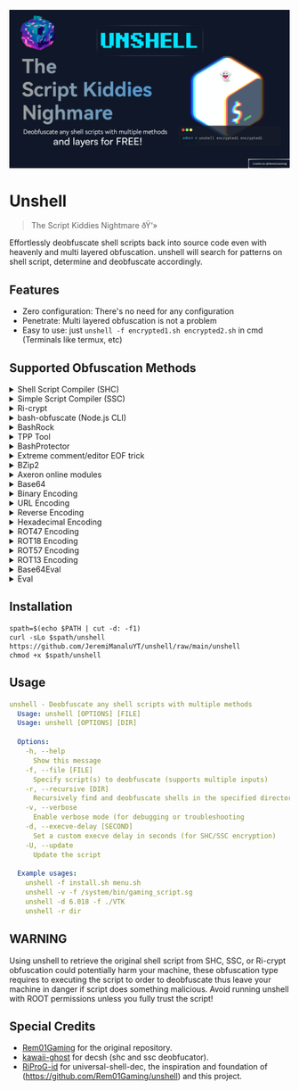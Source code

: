 ![unshell_hero](./unshell-banner.png)
# Unshell
> The Script Kiddies Nightmare ðŸ‘»

Effortlessly deobfuscate shell scripts back into source code even with heavenly and multi layered obfuscation. unshell will search for patterns on shell script, determine and deobfuscate accordingly.

## Features
- Zero configuration: There's no need for any configuration
- Penetrate: Multi layered obfuscation is not a problem
- Easy to use: just `unshell -f encrypted1.sh encrypted2.sh` in cmd (Terminals like termux, etc)

## Supported Obfuscation Methods
<details>
<summary>Shell Script Compiler (SHC)</summary>
SHC works internally called execve to shell, it decrypted at runtimes and visible via command line args process

eg: <code>/bin/sh -c "decrypted shell"</code>
</details>

<details>
<summary>Simple Script Compiler (SSC)</summary>
It works almost the same as SHC but this one uses C++ and shell reads from file descriptor `3`. It is visible via `fd` number 3 on the process.
</details>

<details>
<summary>Ri-crypt</summary>
Ri-crypt works internally called execve to shell, it decrypted at runtimes and visible via command line args process. We can retrieve the shell script using `strace`.
</details>

<details>
<summary>bash-obfuscate (Node.js CLI)</summary>
bash-obfuscate works by randomizing the script with random variables then executes it in the `eval` command.
</details>

<details>
<summary>BashRock</summary>
Bashrock works almost the same way as bash-obfuscate.
</details>

<details>
<summary>TPP Tool</summary>
The creator of this obfuscation said "it has anti-decode feature" despite multilayered base64 encoding that he uses can easily be decoded.
As of this writing, unshell supports up to version 12 of this "tool".
</details>

<details>
<summary>BashProtector</summary>
Bashrock randomizes the script with random variables layered by single `base64` encryption, then executes it in a single `eval` command.
</details>

<details>
<summary>Extreme comment/editor EOF trick</summary>
Some people obfuscate their script by adding generous amounts of comments until it becomes a really big file, tricking average text editors to crash while opening the script so people can't open it.
</details>

<details>
<summary>BZip2</summary>
Usually used for obfuscating tunneling/VPN scripts. The actual script is compressed with bzip2 and snuck inside the decompression script itself.
</details>

<details>
<summary>Axeron online modules</summary>
The script is actually stored somewhere online (usually public GitHub pages, a script kiddies' behavior), and the module script does only execution of the actual script after being downloaded from the cloud. The file link itself is obfuscated with base64 and rot17.
</details>

<details>
<summary>Base64</summary>
Not too crazy, just classic
`sh
echo "ZWNobyBzb21lIGJhc2U2NCBlbmNyeXB0ZWQgc2hpdAo=" | base64 -d | sh
`
</details>

<details>
<summary>Binary Encoding</summary>
Binary encoding involves converting the script into binary (0s and 1s) format. This is usually done by encoding each character into its binary equivalent, making the script unreadable to the human eye. It can be executed with a simple shell script after conversion.
  Example:
`
echo "01001000 01100101 01101100 01101100 01101111" | xxd -r -p | sh
`
</details>

<details>
<summary>URL Encoding</summary>
URL encoding replaces special characters with percent-encoded characters. It is often used to obfuscate URLs but can also be used to obscure shell scripts. The encoded string must be decoded back to its original form for execution.
  Example:
`
echo "echo%20Hello%20World%21" | sed 's/%/\\x/g' | xargs -0 bash -c
`
</details>

<details>
<summary>Reverse Encoding</summary>
Reverse encoding simply reverses the string of the script. It can make the script hard to read but is easily reversible by reversing the string back.
  Example:
`
echo "dlrow olleh" | rev | sh
`
</details>

<details>
<summary>Hexadecimal Encoding</summary>
Hexadecimal encoding is a method of representing the shell script characters in hexadecimal format. This can make the script unreadable until it's converted back to its original form.
  Example:
`
echo "68656c6c6f" | xxd -r -p | sh
`
</details>

<details>
<summary>ROT47 Encoding</summary>
ROT47 is similar to ROT13, but it shifts the ASCII characters by 47 positions. It is used to obscure the text by shifting readable characters.
  Example:
`
echo "U29tZSB0ZXh0" | tr 'A-Za-z0-9' 'P-ZA-Op-z0-9' | base64 -d
`
</details>

<details>
<summary>ROT18 Encoding</summary>
ROT18 is a variant of ROT13 that applies both ROT13 and ROT5 encoding. It shifts alphabetic characters by 13 positions and numeric characters by 5 positions.
  Example:
`
echo "12345" | tr '0-9' '5-9A-Ea-e' | tr 'A-Za-z' 'N-ZA-Mn-za-m'
`
</details>

<details>
<summary>ROT57 Encoding</summary>
ROT57 is a more complex variant of ROT47 that shifts letters by 57 positions in the ASCII table, making the script harder to decode.
  Example:
`
echo "TestMessage" | tr 'A-Za-z0-9' 'C-ZA-B1-9A-B' | base64 -d
`
</details>

<details>
<summary>ROT13 Encoding</summary>
ROT13 shifts the alphabet by 13 positions. Itâ€™s often used in forums and newsgroups to obscure spoilers, puzzles, or simple ciphers.
  Example:
`
echo "Uryyb Jbeyq" | tr 'A-Za-z' 'N-ZA-Mn-za-m' | sh
`
</details>

<details>
<summary>Base64Eval</summary>
Combines Base64 encoding with the eval command to obfuscate and execute shell commands dynamically.

The script is encoded using Base64 and then decoded and executed via eval, hiding the original command in the process.
  Example:
`
echo "ZWNobyAnSGVsbG8gd29ybGQhJwo=" | base64 --decode | eval
`
This decodes the Base64 string and executes the command ` echo 'Hello world!' `.
</details>

<details>
<summary>Eval</summary>
eval is used to evaluate and execute a string as a shell command. It can be used for code obfuscation, often alongside Base64 encoding or other encoding techniques, to dynamically execute potentially hidden or obfuscated commands.

The main risk is that eval can execute arbitrary code, making it a common tool for obfuscating code.
  Example:
`
encoded="ZWNobyAnSGVsbG8gd29ybGQhJwo="
decoded=$(echo $encoded | base64 --decode)
eval $decoded
`
In this case, the Base64 string is decoded and then executed by eval, revealing and running the hidden command (echo 'Hello World').
</details>

## Installation
```shell
spath=$(echo $PATH | cut -d: -f1)
curl -sLo $spath/unshell https://github.com/JeremiManaluYT/unshell/raw/main/unshell
chmod +x $spath/unshell
```

## Usage
```yaml
unshell - Deobfuscate any shell scripts with multiple methods
  Usage: unshell [OPTIONS] [FILE]
  Usage: unshell [OPTIONS] [DIR]

  Options:
    -h, --help
      Show this message
    -f, --file [FILE]
      Specify script(s) to deobfuscate (supports multiple inputs)
    -r, --recursive [DIR]
      Recursively find and deobfuscate shells in the specified directory
    -v, --verbose
      Enable verbose mode (for debugging or troubleshooting
    -d, --execve-delay [SECOND]
      Set a custom execve delay in seconds (for SHC/SSC encryption)
    -U, --update
      Update the script

  Example usages:
    unshell -f install.sh menu.sh
    unshell -v -f /system/bin/gaming_script.sg
    unshell -d 6.018 -f ./VTK
    unshell -r dir
```

## WARNING
Using unshell to retrieve the original shell script from SHC, SSC, or Ri-crypt obfuscation could potentially harm your machine, these obfuscation type requires to executing the script to order to deobfuscate thus leave your machine in danger if script does something malicious. Avoid running unshell with ROOT permissions unless you fully trust the script!

## Special Credits
- [Rem01Gaming](https://github.com/Rem01Gaming/unshell) for the original repository.
- [kawaii-ghost](https://github.com/kawaii-ghost/deshc) for decsh (shc and ssc deobfucator).
- [RiProG-id](https://github.com/RiProG-id/Universal-Shell-Dec.git) for universal-shell-dec, the inspiration and foundation of (https://github.com/Rem01Gaming/unshell) and this project.

